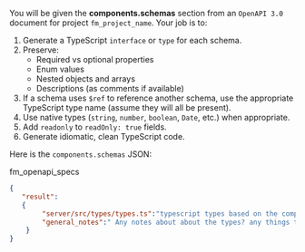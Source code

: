 You will be given the **components.schemas** section from an `OpenAPI 3.0` document for project `fm_project_name`. Your job is to:

1. Generate a TypeScript `interface` or `type` for each schema.
2. Preserve:
   - Required vs optional properties
   - Enum values
   - Nested objects and arrays
   - Descriptions (as comments if available)
3. If a schema uses `$ref` to reference another schema, use the appropriate TypeScript type name (assume they will all be present).
4. Use native types (`string`, `number`, `boolean`, `Date`, etc.) when appropriate.
5. Add `readonly` to `readOnly: true` fields.
6. Generate idiomatic, clean TypeScript code.

Here is the `components.schemas` JSON:

fm_openapi_specs

```json
{
   "result": 
   {
        "server/src/types/types.ts":"typescript types based on the components",
        "general_notes":" Any notes about about the types? any things to consider for the developer who is going to use this especially if needs improvement. "
    }
}
```
